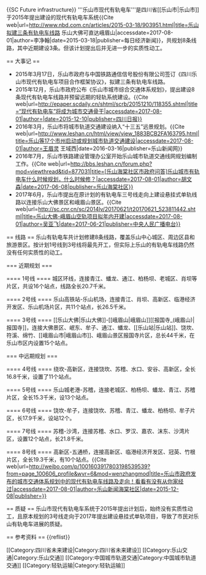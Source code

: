{{SC Future infrastructure}}
'''乐山市现代有轨电车'''是四川省[[乐山市|乐山市]]于2015年提出建设的现代有轨电车系统<ref name=":0">{{Cite web|url=http://www.nbd.com.cn/articles/2015-03-18/903951.html|title=乐山拟建三条有轨电车线路 乐山大佛可直达峨眉山|accessdate=2017-08-01|author=李净翰|date=2015-03-18|publisher=每日经济新闻}}</ref>，共规划8条线路，其中近期建设3条。但该计划提出后并无进一步的实质性动工。

== 大事记 ==
* 2015年3月17日，乐山市政府与中国铁路通信信号股份有限公司签订《四川乐山市现代有轨电车项目合作框架协议》，拟建三条有轨电车线路。<ref name=":0" />
* 2015年12月，乐山市政府公布《乐山市城市综合交通体系规划》，提出建设8条现代有轨电车线路并预留远期的轻轨系统建设。<ref>{{Cite web|url=http://epaper.scdaily.cn/shtml/scrb/20151210/118355.shtml|title=“现代有轨电车”将成为城市交通骨干|accessdate=2017-08-01|author=|date=2015-12-10|publisher=四川日报}}</ref>
* 2016年3月，乐山市将城市轨道交通建设纳入“十三五”远景规划。<ref>{{Cite web|url=http://www.leshan.cn/html/view/view_1883BCB2FA163795.html|title=乐山等17个市州启动或规划城市轨道交通建设|accessdate=2017-08-01|author=王眉灵 王域西|date=2016-03-16|publisher=乐山新闻网}}</ref>
* 2016年7月，乐山市铁路建设管理办公室开始乐山城市轨道交通线网规划编制工作。<ref name=":1">{{Cite web|url=http://bbs.leshan.cn/forum.php?mod=viewthread&tid=877031|title=[乐山海棠社区市政府问答]乐山城市有轨电车什么时候规划，什么时候修？|accessdate=2017-08-01|author=胡文森|date=2017-06-08|publisher=乐山海棠社区}}</ref>
* 2017年6月，乐山市提出在原计划的有轨电车三号线走向上建设悬挂式单轨线路以连接乐山大佛景区和峨眉山景区。<ref name=":2">{{Cite web|url=http://sc.cnr.cn/sc/2014lv/20170621/t20170621_523811442.shtml|title=乐山大佛-峨眉山空轨项目拟年内开建|accessdate=2017-08-01|author=吴亚飞|date=2017-06-21|publisher=中央人民广播电台}}</ref>

== 线路 ==
乐山有轨电车共计划修建8条线路，覆盖乐山中心城区、周边区县和旅游景区。按计划1号线到3号线将最先开工，但实际上乐山的有轨电车线路仍然没有任何实质性的动工。

=== 近期规划 ===

==== 1号线 ====
城区环线，连接青江、蟠龙、通江、柏杨坝、老城区、肖坝等片区，共设16个站点，线路全长20.7千米。

==== 2号线 ====
乐山高铁站-乐山机场，连接青江、肖坝、高新区、临港经济开发区、乐山机场片区，共11个站点，长26.5千米。

==== 3号线 ====
[[乐山大佛|乐山大佛]]-[[峨眉山|峨眉山]][[报国寺_(峨眉山)|报国寺]]，连接大佛景区、岷东、牟子、通江、蟠龙、[[乐山站|乐山站]]、饶坎、符溪、绵竹、[[峨眉山市|峨眉山市]]、峨眉山景区报国寺片区，总长44千米，在乐山市区内设置15个站点。

=== 中远期规划 ===

==== 4号线 ====
绕坎-高新区，连接饶坎、苏稽、水口、安谷、高新区，全长16.8千米，设置了11个站点。

==== 5号线 ====
乐山城老港-苏稽，连接老城区、柏杨坝、蟠龙、青江、苏稽片区，全长15.3千米，设13个站点。

==== 6号线 ====
饶坎-牟子，连接饶坎、苏稽、青江、蟠龙、柏杨坝、牟子片区，长17.9千米，设站12个。

==== 7号线 ====
苏稽-沙湾，连接苏稽、水口、罗汉、嘉农、沫东、沙湾片区，设置12个站点，长21.8千米。

==== 8号线 ====
高新区-五通桥，连接高新区、临港经济开发区、冠英、竹根片区，全长19.3千米，有10个站点。<ref>{{Cite web|url=http://weibo.com/p/1001603917803198539539?from=page_100606_profile&wvr=6&mod=wenzhangmod|title=乐山市政府发布的城市交通体系规划中的现代有轨电车线路及走向！看看有没有从你家经过|accessdate=2017-08-01|author=乐山新闻海棠社区|date=2015-12-08|publisher=}}</ref>

== 质疑 ==
乐山市现代有轨电车系统于2015年提出计划后，始终没有实质性动工，且原本规划的3号线走向于2017年提出建设悬挂式单轨项目<ref name=":2" />，导致了市民对乐山有轨电车进展的质疑。<ref name=":1" />

== 参考资料 ==
{{reflist}}

[[Category:四川省未来建设|Category:四川省未来建设]]
[[Category:乐山交通|Category:乐山交通]]
[[Category:中国城市轨道交通|Category:中国城市轨道交通]]
[[Category:轻轨运输|Category:轻轨运输]]